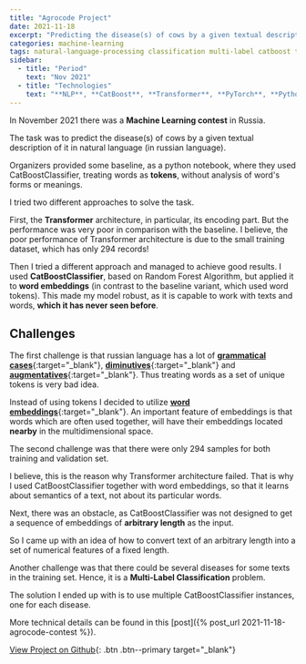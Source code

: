 ```yaml
---
title: "Agrocode Project"
date: 2021-11-18
excerpt: "Predicting the disease(s) of cows by a given textual description. My solution to Agro Code Contest."
categories: machine-learning
tags: natural-language-processing classification multi-label catboost transformer pytorch python featured
sidebar:
  - title: "Period"
    text: "Nov 2021"
  - title: "Technologies"
    text: "**NLP**, **CatBoost**, **Transformer**, **PyTorch**, **Python**"
---
```


In November 2021 there was a **Machine Learning contest** in Russia.

The task was to predict the disease(s) of cows by a given textual
description of it in natural language (in russian language).

Organizers provided some baseline, as a python notebook,
where they used CatBoostClassifier, treating words as **tokens**,
without analysis of word's forms or meanings.

I tried two different approaches to solve the task.

First, the **Transformer** architecture, in particular, its encoding part.
But the performance was very poor in comparison with the baseline.
I believe, the poor performance of Transformer architecture is due to the small training dataset,
which has only 294 records!

Then I tried a different approach and managed to achieve good results.
I used **CatBoostClassifier**, based on Random Forest Algorithm,
but applied it to **word embeddings** (in contrast to the baseline variant, which used word tokens).
This made my model robust, as it is capable to work with texts and words,
**which it has never seen before**.

## Challenges

The first challenge is that russian language has a lot of
[**grammatical cases**](https://en.wikipedia.org/wiki/Grammatical_case){:target="_blank"},
[**diminutives**](https://en.wikipedia.org/wiki/Diminutive){:target="_blank"} and
[**augmentatives**](https://en.wikipedia.org/wiki/Augmentative){:target="_blank"}.
Thus treating words as a set of unique tokens is very bad idea.

Instead of using tokens I decided to utilize
[**word embeddings**](https://en.wikipedia.org/wiki/Word_embedding){:target="_blank"}.
An important feature of embeddings is that words which are often used together,
will have their embeddings located **nearby** in the multidimensional space.

The second challenge was that there were only 294 samples for both training and validation set.

I believe, this is the reason why Transformer architecture failed.
That is why I used CatBoostClassifier together with word embeddings,
so that it learns about semantics of a text, not about its particular words.

Next, there was an obstacle, as CatBoostClassifier was not designed
to get a sequence of embeddings of **arbitrary length** as the input.

So I came up with an idea of how to convert text of an arbitrary length into
a set of numerical features of a fixed length.

Another challenge was that there could be several diseases for some texts in the training set.
Hence, it is a **Multi-Label Classification** problem.

The solution I ended up with is to use multiple CatBoostClassifier instances, one for each disease.

More technical details can be found in this
[post]({% post_url 2021-11-18-agrocode-contest %}).

[View Project on Github](https://github.com/diovisgood/agrocode/){: .btn .btn--primary target="_blank"}
